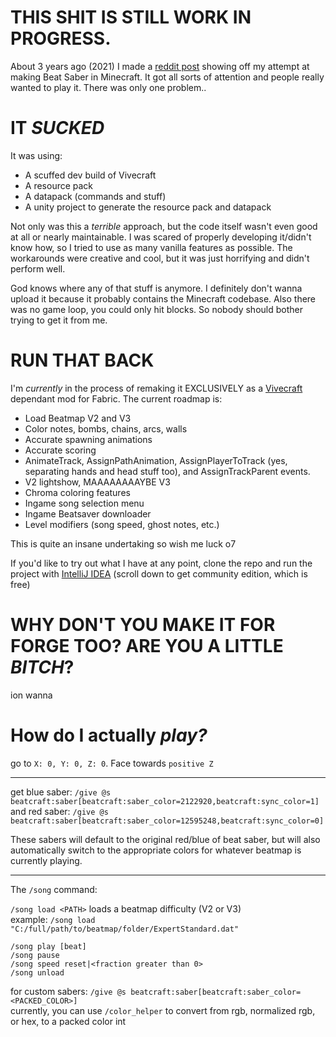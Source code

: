 # THIS SHIT IS STILL WORK IN PROGRESS.

About 3 years ago (2021) I made a [reddit post](https://www.reddit.com/r/Minecraft/comments/l4w7of/working_on_making_beat_saber_in_minecraft) showing off my attempt at making Beat Saber in Minecraft. It got all sorts of attention and people really wanted to play it. There was only one problem..

# IT _SUCKED_

It was using:
- A scuffed dev build of Vivecraft
- A resource pack
- A datapack (commands and stuff)
- A unity project to generate the resource pack and datapack

Not only was this a *terrible* approach, but the code itself wasn't even good at all or nearly maintainable. I was scared of properly developing it/didn't know how, so I tried to use as many vanilla features as possible. The workarounds were creative and cool, but it was just horrifying and didn't perform well.

God knows where any of that stuff is anymore. I definitely don't wanna upload it because it probably contains the Minecraft codebase. Also there was no game loop, you could only hit blocks. So nobody should bother trying to get it from me.

# RUN THAT BACK

I'm *currently* in the process of remaking it EXCLUSIVELY as a [Vivecraft](https://modrinth.com/mod/vivecraft) dependant mod for Fabric. The current roadmap is:
- Load Beatmap V2 and V3
- Color notes, bombs, chains, arcs, walls
- Accurate spawning animations
- Accurate scoring
- AnimateTrack, AssignPathAnimation, AssignPlayerToTrack (yes, separating hands and head stuff too), and AssignTrackParent events.
- V2 lightshow, MAAAAAAAAYBE V3
- Chroma coloring features
- Ingame song selection menu
- Ingame Beatsaver downloader
- Level modifiers (song speed, ghost notes, etc.)

This is quite an insane undertaking so wish me luck o7

If you'd like to try out what I have at any point, clone the repo and run the project with [IntelliJ IDEA](https://www.jetbrains.com/idea/download/?section=windows) (scroll down to get community edition, which is free)

# WHY DON'T YOU MAKE IT FOR FORGE TOO? ARE YOU A LITTLE *BITCH*?

ion wanna

# How do I actually *play?*

go to `X: 0, Y: 0, Z: 0`. Face towards `positive Z`  

---
get blue saber:
`/give @s beatcraft:saber[beatcraft:saber_color=2122920,beatcraft:sync_color=1]`  
and red saber:
`/give @s beatcraft:saber[beatcraft:saber_color=12595248,beatcraft:sync_color=0]`  

These sabers will default to the original red/blue of beat saber, but will also
automatically switch to the appropriate colors for whatever beatmap is currently
playing.  

---
The `/song` command:  

`/song load <PATH>` loads a beatmap difficulty (V2 or V3)  
example: `/song load "C:/full/path/to/beatmap/folder/ExpertStandard.dat"`  

`/song play [beat]`  
`/song pause`  
`/song speed reset|<fraction greater than 0>`  
`/song unload`  

for custom sabers:
`/give @s beatcraft:saber[beatcraft:saber_color=<PACKED_COLOR>]`  
currently, you can use `/color_helper` to convert from rgb, normalized rgb, or hex, to a packed color int  
